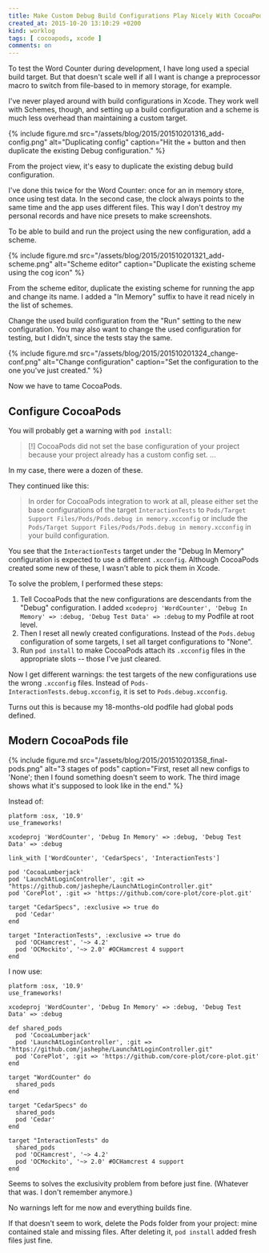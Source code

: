```yaml
---
title: Make Custom Debug Build Configurations Play Nicely With CocoaPods
created_at: 2015-10-20 13:10:29 +0200
kind: worklog
tags: [ cocoapods, xcode ]
comments: on
---
```


To test the Word Counter during development, I have long used a special build target. But that doesn't scale well if all I want is change a preprocessor macro to switch from file-based to in memory storage, for example.

I've never played around with build configurations in Xcode. They work well with Schemes, though, and setting up a build configuration and a scheme is much less overhead than maintaining a custom target.

{% include figure.md src="/assets/blog/2015/201510201316_add-config.png" alt="Duplicating config" caption="Hit the + button and then duplicate the existing Debug configuration." %}

From the project view, it's easy to duplicate the existing debug build configuration. 

I've done this twice for the Word Counter: once for an in memory store, once using test data. In the second case, the clock always points to the same time and the app uses different files. This way I don't destroy my personal records and have nice presets to make screenshots.

To be able to build and run the project using the new configuration, add a scheme.

{% include figure.md src="/assets/blog/2015/201510201321_add-scheme.png" alt="Scheme editor" caption="Duplicate the existing scheme using the cog icon" %}

From the scheme editor, duplicate the existing scheme for running the app and change its name. I added a "In Memory" suffix to have it read nicely in the list of schemes.

Change the used build configuration from the "Run" setting to the new configuration. You may also want to change the used configuration for testing, but I didn't, since the tests stay the same.

{% include figure.md src="/assets/blog/2015/201510201324_change-conf.png" alt="Change configuration" caption="Set the configuration to the one you've just created." %}

Now we have to tame CocoaPods.

## Configure CocoaPods

You will probably get a warning with `pod install`:

> [!] CocoaPods did not set the base configuration of your project because your project already has a custom config set. ...

In my case, there were a dozen of these.

They continued like this:

> In order for CocoaPods integration to work at all, please either set the base configurations of the target `InteractionTests` to `Pods/Target Support Files/Pods/Pods.debug in memory.xcconfig` or include the `Pods/Target Support Files/Pods/Pods.debug in memory.xcconfig` in your build configuration.

You see that the `InteractionTests` target under the "Debug In Memory" configuration is expected to use a different `.xcconfig`. Although CocoaPods created some new of these, I wasn't able to pick them in Xcode.

To solve the problem, I performed these steps:

1. Tell CocoaPods that the new configurations are descendants from the "Debug" configuration. I added `xcodeproj 'WordCounter', 'Debug In Memory' => :debug, 'Debug Test Data' => :debug` to my Podfile at root level.
2. Then I reset all newly created configurations. Instead of the `Pods.debug` configuration of some targets, I set all target configurations to "None".
3. Run `pod install` to make CocoaPods attach its `.xcconfig` files in the appropriate slots -- those I've just cleared.

Now I get different warnings: the test targets of the new configurations use the wrong `.xcconfig` files. Instead of `Pods-InteractionTests.debug.xcconfig`, it is set to `Pods.debug.xcconfig`.

Turns out this is because my 18-months-old podfile had global pods defined.

## Modern CocoaPods file

{% include figure.md src="/assets/blog/2015/201510201358_final-pods.png" alt="3 stages of pods" caption="First, reset all new configs to 'None'; then I found something doesn't seem to work. The third image shows what it's supposed to look like in the end." %}

Instead of:

    platform :osx, '10.9'
    use_frameworks!

    xcodeproj 'WordCounter', 'Debug In Memory' => :debug, 'Debug Test Data' => :debug

    link_with ['WordCounter', 'CedarSpecs', 'InteractionTests']

    pod 'CocoaLumberjack'
    pod 'LaunchAtLoginController', :git => "https://github.com/jashephe/LaunchAtLoginController.git"
    pod 'CorePlot', :git => 'https://github.com/core-plot/core-plot.git'

    target "CedarSpecs", :exclusive => true do
      pod 'Cedar'
    end

    target "InteractionTests", :exclusive => true do
      pod 'OCHamcrest', '~> 4.2'
      pod 'OCMockito', '~> 2.0' #OCHamcrest 4 support
    end

I now use:

    platform :osx, '10.9'
    use_frameworks!

    xcodeproj 'WordCounter', 'Debug In Memory' => :debug, 'Debug Test Data' => :debug

    def shared_pods
      pod 'CocoaLumberjack'
      pod 'LaunchAtLoginController', :git => "https://github.com/jashephe/LaunchAtLoginController.git"
      pod 'CorePlot', :git => 'https://github.com/core-plot/core-plot.git'
    end

    target "WordCounter" do
      shared_pods
    end

    target "CedarSpecs" do
      shared_pods
      pod 'Cedar'
    end

    target "InteractionTests" do
      shared_pods
      pod 'OCHamcrest', '~> 4.2'
      pod 'OCMockito', '~> 2.0' #OCHamcrest 4 support
    end

Seems to solves the exclusivity problem from before just fine. (Whatever that was. I don't remember anymore.)

No warnings left for me now and everything builds fine.

If that doesn't seem to work, delete the Pods folder from your project: mine contained stale and missing files. After deleting it, `pod install` added fresh files just fine.
